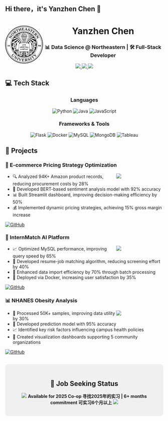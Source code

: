 ## Hi there，it's Yanzhen Chen 👋
<!-- 页眉与校徽 -->
<div align="center">
  <img src="https://raw.githubusercontent.com/jasonchen1001/jasonchen1001/main/neu_seal.svg" width="120" align="left" alt="NEU Seal">
  <h1 align="center">Yanzhen Chen</h1>
  <h3 align="center">📊 Data Science @ Northeastern | 🛠️ Full-Stack Developer</h3>
</div>

  <p align="center">
    <a href="mailto:yizhouchen68@gmail.com">
      <img src="https://img.shields.io/badge/Gmail-yizhouchen68-EA4335?style=for-the-badge&logo=gmail&logoColor=white"/>
    </a>
    <a href="https://linkedin.com/in/yanzhen-chen-97557a343">
      <img src="https://img.shields.io/badge/LinkedIn-Yanzhen_Chen-0A66C2?style=for-the-badge&logo=linkedin&logoColor=white"/>
    </a>
    <img src="https://komarev.com/ghpvc/?username=jasonchen1001&color=blueviolet&style=for-the-badge"/>
  </p>

  <!-- GitHub Stats -->

</div>

## 💻 Tech Stack

<div align="center">
  
  ### Languages
  ![Python](https://img.shields.io/badge/Python-3776AB?style=for-the-badge&logo=python&logoColor=white)
  ![Java](https://img.shields.io/badge/Java-ED8B00?style=for-the-badge&logo=openjdk&logoColor=white)
  ![JavaScript](https://img.shields.io/badge/JavaScript-F7DF1E?style=for-the-badge&logo=javascript&logoColor=black)

  ### Frameworks & Tools
  ![Flask](https://img.shields.io/badge/Flask-000000?style=for-the-badge&logo=flask&logoColor=white)
  ![Docker](https://img.shields.io/badge/Docker-2496ED?style=for-the-badge&logo=docker&logoColor=white)
  ![MySQL](https://img.shields.io/badge/MySQL-4479A1?style=for-the-badge&logo=mysql&logoColor=white)
  ![MongoDB](https://img.shields.io/badge/MongoDB-47A248?style=for-the-badge&logo=mongodb&logoColor=white)
  ![Tableau](https://img.shields.io/badge/Tableau-E97627?style=for-the-badge&logo=tableau&logoColor=white)

</div>

## 🚀 Projects

<div class="projects-container">

### 🚗 E-commerce Pricing Strategy Optimization
<img align="right" width="150" src="https://img.shields.io/badge/Python-Main_Tech-3776AB?style=for-the-badge&logo=python"/>

- 🔍 Analyzed 94K+ Amazon product records, reducing procurement costs by 28%
- 🤖 Developed BERT-based sentiment analysis model with 92% accuracy
- 📊 Built Streamlit dashboard, improving decision-making efficiency by 50%
- 💰 Implemented dynamic pricing strategies, achieving 15% gross margin increase

[![GitHub](https://img.shields.io/badge/View_Code-181717?style=for-the-badge&logo=github)](https://github.com/jasonchen1001/ecommerce-pricing-optimizer)

### 🎯 InternMatch AI Platform
<img align="right" width="150" src="https://img.shields.io/badge/Flask-Main_Tech-000000?style=for-the-badge&logo=flask"/>

- 📈 Optimized MySQL performance, improving query speed by 65%
- 🔄 Developed resume-job matching algorithm, reducing screening effort by 40%
- 🚀 Enhanced data import efficiency by 70% through batch processing
- 🐳 Deployed via Docker, increasing user satisfaction by 35%

[![GitHub](https://img.shields.io/badge/View_Code-181717?style=for-the-badge&logo=github)](https://github.com/jasonchen1001/InternMatch)

### 📊 NHANES Obesity Analysis
<img align="right" width="150" src="https://img.shields.io/badge/Tableau-Main_Tech-E97627?style=for-the-badge&logo=tableau"/>

- 🧮 Processed 50K+ samples, improving data utility by 30%
- 🎯 Developed prediction model with 95% accuracy
- 📈 Identified key risk factors influencing campus health policies
- 🎨 Created visualization dashboards supporting 5 community organizations

[![GitHub](https://img.shields.io/badge/View_Code-181717?style=for-the-badge&logo=github)](https://github.com/jasonchen1001/NHANES-Analysis)

</div>

<!-- Job Status -->
<div align="center" style="margin-top: 30px; background-color: #f0f0f0; padding: 20px; border-radius: 10px;">
  <h2>🌟 Job Seeking Status</h2>
  <p>
    <img src="https://media.giphy.com/media/WUlplcMpOCEmTGBtBW/giphy.gif" width="30">
    <strong>Available for 2025 Co-op 寻找2025年的实习 | 6+ months commitment 可实习6个月以上</strong>
    <img src="https://media.giphy.com/media/12oufCB0MyZ1Go/giphy.gif" width="30">
  </p>
</div>

